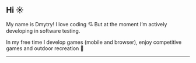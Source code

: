 ## Hi :sunny:

My name is Dmytry!
I love coding :cupid:
But at the moment I’m actively developing in software testing.

In my free time I develop games (mobile and browser), enjoy competitive games and outdoor recreation :ocean:

---


